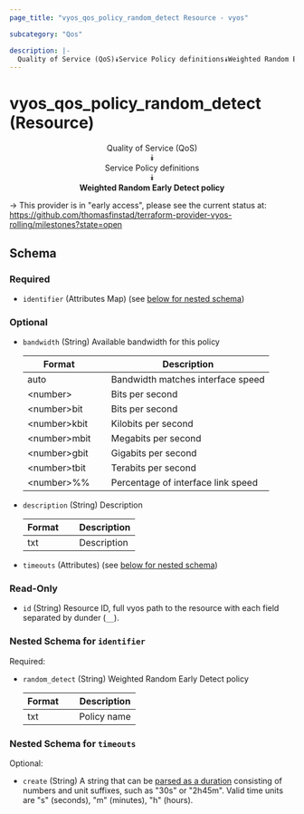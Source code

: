 ```yaml
---
page_title: "vyos_qos_policy_random_detect Resource - vyos"

subcategory: "Qos"

description: |- 
  Quality of Service (QoS)⯯Service Policy definitions⯯Weighted Random Early Detect policy
---
```


# vyos_qos_policy_random_detect (Resource)
<center>

Quality of Service (QoS)  
⯯  
Service Policy definitions  
⯯  
**Weighted Random Early Detect policy**


</center>

-> This provider is in "early access", please see the current status at: https://github.com/thomasfinstad/terraform-provider-vyos-rolling/milestones?state=open

## Schema

### Required

- `identifier` (Attributes Map) (see [below for nested schema](#nestedatt--identifier))

### Optional

- `bandwidth` (String) Available bandwidth for this policy

    |Format        &emsp;|Description                         |
    |----------------|--------------------------------------|
    |auto          &emsp;|Bandwidth matches interface speed   |
    |&lt;number&gt;      &emsp;|Bits per second                     |
    |&lt;number&gt;bit   &emsp;|Bits per second                     |
    |&lt;number&gt;kbit  &emsp;|Kilobits per second                 |
    |&lt;number&gt;mbit  &emsp;|Megabits per second                 |
    |&lt;number&gt;gbit  &emsp;|Gigabits per second                 |
    |&lt;number&gt;tbit  &emsp;|Terabits per second                 |
    |&lt;number&gt;%%    &emsp;|Percentage of interface link speed  |
- `description` (String) Description

    |Format  &emsp;|Description  |
    |----------|---------------|
    |txt     &emsp;|Description  |
- `timeouts` (Attributes) (see [below for nested schema](#nestedatt--timeouts))

### Read-Only

- `id` (String) Resource ID, full vyos path to the resource with each field separated by dunder (`__`).

<a id="nestedatt--identifier"></a>
### Nested Schema for `identifier`

Required:

- `random_detect` (String) Weighted Random Early Detect policy

    |Format  &emsp;|Description  |
    |----------|---------------|
    |txt     &emsp;|Policy name  |


<a id="nestedatt--timeouts"></a>
### Nested Schema for `timeouts`

Optional:

- `create` (String) A string that can be [parsed as a duration](https://pkg.go.dev/time#ParseDuration) consisting of numbers and unit suffixes, such as &#34;30s&#34; or &#34;2h45m&#34;. Valid time units are &#34;s&#34; (seconds), &#34;m&#34; (minutes), &#34;h&#34; (hours).  
